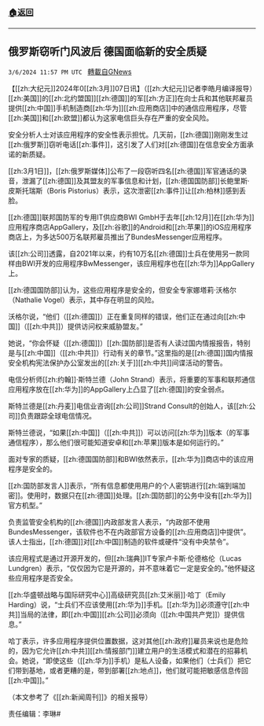 ###  [:house:返回](README.md)
---


## 俄罗斯窃听门风波后 德国面临新的安全质疑
`3/6/2024 11:57 PM UTC ` [轉載自GNews](https://gnews.org/articles/2372084)

【[[zh:大纪元]]2024年0[[zh:3月]]07日讯】（[[zh:大纪元]]记者李皓月编译报导）[[zh:美国]]的[[zh:北约盟国]][[zh:德国]]的军[[zh:方正]]在向士兵和其他联邦雇员提供[[zh:中国]]手机制造商[[zh:华为]][[zh:应用商店]]中的通信应用程序，尽管[[zh:美国]]和[[zh:欧盟]]都认为这家电信巨头存在严重的安全风险。

安全分析人士对该应用程序的安全性表示担忧。几天前，[[zh:德国]]刚刚发生过[[zh:俄罗斯]]窃听电话[[zh:事件]]，这引发了人们对[[zh:德国]]在信息安全方面承诺的新质疑。

[[zh:3月1日]]，[[zh:俄罗斯媒体]]公布了一段窃听四名[[zh:德国]]军官通话的录音，泄漏了[[zh:德国]]及其盟友的军事信息和计划，[[zh:德国国防部]]长鲍⾥斯‧皮斯托瑞斯（Boris Pistorius）表示，这次泄密[[zh:事件]]让[[zh:柏林]]感到丢脸。

[[zh:德国]]联邦国防军的专用IT供应商BWI GmbH于去年[[zh:12月]]在[[zh:华为]]应用程序商店AppGallery，及[[zh:谷歌]]的Android和[[zh:苹果]]的iOS应用程序商店上，为多达500万名联邦雇员推出了BundesMessenger应用程序。

该[[zh:公司]]透露，自2021年以来，约有10万名[[zh:德国]]士兵在使用另一款同样由BWI开发的应用程序BwMessenger，该应用程序也在[[zh:华为]]AppGallery上。

[[zh:德国国防部]]认为，这些应用程序是安全的，但安全专家娜塔莉‧沃格尔（Nathalie Vogel）表示，其中存在明显的风险。

沃格尔说，“他们（[[zh:德国]]）正在重复同样的错误，他们正在通过向[[zh:中国]]（[[zh:中共]]）提供访问权来威胁盟友。”

她说，“你会怀疑（[[zh:德国]]）[[zh:国防部]]是否有人读过国内情报报告，特别是与[[zh:中国]]（[[zh:中共]]）行动有关的章节。”这里指的是[[zh:德国]]国内情报安全机构宪法保护办公室发出的[[zh:关于]][[zh:中共]]间谍活动的警告。

电信分析师[[zh:约翰]]‧斯特兰德（John Strand）表示，将重要的军事和联邦通信应用程序放在[[zh:华为]]的AppGallery上凸显了[[zh:德国]]的安全弱点。

斯特兰德是[[zh:丹麦]]电信业咨询[[zh:公司]]Strand Consult的创始人，该[[zh:公司]]负责跟踪全球电信情况。

斯特兰德说，“如果[[zh:中国]]（[[zh:中共]]）可以访问[[zh:华为]]版本（的军事通信程序），那么他们很可能知道安卓和[[zh:苹果]]版本是如何运行的。”

面对专家的质疑，[[zh:德国国防部]]和BWI依然表示，[[zh:华为]]商店中的该应用程序是安全的。

[[zh:国防部发言人]]表示，“所有信息都使用用户的个人密钥进行[[zh:端到端加密]]。使用时，数据只在[[zh:德国]]处理。[[zh:国防部]]的公务中没有[[zh:华为]]官方机型。”

负责监管安全机构的[[zh:德国]]内政部发言人表示，“内政部不使用BundesMessenger，该软件也不在内政部官方设备的[[zh:应用商店]]中提供”。该人士指出，[[zh:德国]]对[[zh:中国]]制造的软件或硬件“没有中央禁令”。

该应用程式是通过开源开发的，但[[zh:瑞典]]IT专家卢卡斯‧伦德格伦（Lucas Lundgren）表示，“仅仅因为它是开源的，并不意味着它一定是安全的。”他怀疑这些应用程序是否安全。

[[zh:华盛顿战略与国际研究中心]]高级研究员[[zh:艾米丽]]‧哈丁（Emily Harding）说，“士兵们不应该使用[[zh:华为]]手机。[[zh:华为]]必须遵守[[zh:中共]]当局的法律，即[[zh:中国]][[zh:公司]]必须向（[[zh:中国共产党]]）提供信息。”

哈丁表示，许多应用程序提供位置数据，这对其他[[zh:政府]]雇员来说也是危险的，因为它允许[[zh:中共]][[zh:情报部门]]建立用户的生活模式和潜在的招募机会。她说，“即使这些（[[zh:华为]]手机）是私人设备，如果他们（士兵们）把它们带到基地，或者更糟的是，带到部署[[zh:地点]]，他们就可能把敏感信息传回[[zh:中国]]。”

（本文参考了《[[zh:新闻周刊]]》的相关报导）

责任编辑：李琳#
